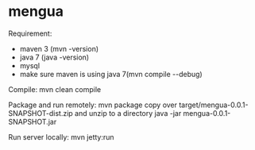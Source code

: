 mengua
======
Requirement:
  - maven 3 (mvn -version)
  - java 7 (java -version)
  - mysql
  - make sure maven is using java 7(mvn compile --debug)

Compile:
  mvn clean compile

Package and run remotely:
  mvn package
  copy over target/mengua-0.0.1-SNAPSHOT-dist.zip and unzip to a directory
  java -jar mengua-0.0.1-SNAPSHOT.jar
  
Run server locally:
  mvn jetty:run
